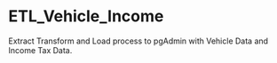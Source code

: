 # ETL_Vehicle_Income
Extract Transform and Load process to pgAdmin with Vehicle Data and Income Tax Data.
